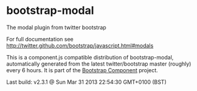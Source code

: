 # bootstrap-modal
The modal plugin from twitter bootstrap

For full documentation see http://twitter.github.com/bootstrap/javascript.html#modals

This is a component.js compatible distribution of bootstrap-modal, automatically generated
from the latest twitter/bootstrap master (roughly) every 6 hours. It is part of the <a href="http://github.com/codemix/bootstrap-component">Bootstrap Component</a>
project.


Last build: v2.3.1 @ Sun Mar 31 2013 22:54:30 GMT+0100 (BST)
